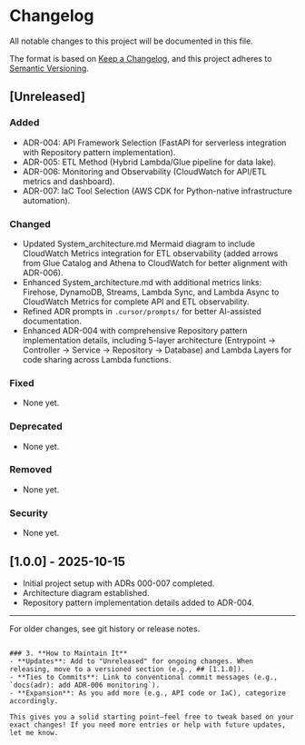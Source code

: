    # Changelog

   All notable changes to this project will be documented in this file.

   The format is based on [Keep a Changelog](https://keepachangelog.com/en/1.1.0/),
   and this project adheres to [Semantic Versioning](https://semver.org/spec/v2.0.0.html).

   ## [Unreleased]

   ### Added
   - ADR-004: API Framework Selection (FastAPI for serverless integration with Repository pattern implementation).
   - ADR-005: ETL Method (Hybrid Lambda/Glue pipeline for data lake).
   - ADR-006: Monitoring and Observability (CloudWatch for API/ETL metrics and dashboard).
   - ADR-007: IaC Tool Selection (AWS CDK for Python-native infrastructure automation).

   ### Changed
   - Updated System_architecture.md Mermaid diagram to include CloudWatch Metrics integration for ETL observability (added arrows from Glue Catalog and Athena to CloudWatch for better alignment with ADR-006).
   - Enhanced System_architecture.md with additional metrics links: Firehose, DynamoDB, Streams, Lambda Sync, and Lambda Async to CloudWatch Metrics for complete API and ETL observability.
   - Refined ADR prompts in `.cursor/prompts/` for better AI-assisted documentation.
   - Enhanced ADR-004 with comprehensive Repository pattern implementation details, including 5-layer architecture (Entrypoint → Controller → Service → Repository → Database) and Lambda Layers for code sharing across Lambda functions.

   ### Fixed
   - None yet.

   ### Deprecated
   - None yet.

   ### Removed
   - None yet.

   ### Security
   - None yet.

   ## [1.0.0] - 2025-10-15
   - Initial project setup with ADRs 000-007 completed.
   - Architecture diagram established.
   - Repository pattern implementation details added to ADR-004.

   ---

   For older changes, see git history or release notes.
   ```

### 3. **How to Maintain It**
   - **Updates**: Add to "Unreleased" for ongoing changes. When releasing, move to a versioned section (e.g., ## [1.1.0]).
   - **Ties to Commits**: Link to conventional commit messages (e.g., `docs(adr): add ADR-006 monitoring`).
   - **Expansion**: As you add more (e.g., API code or IaC), categorize accordingly.

   This gives you a solid starting point—feel free to tweak based on your exact changes! If you need more entries or help with future updates, let me know.